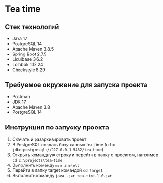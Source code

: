 # Tea time

## Стек технологий
* Java 17
* PostgreSQL 14
* Apache Maven 3.8.5
* Spring Boot 2.7.5
* Liquibase 3.6.2
* Lombok 1.18.24
* Checkstyle 8.29

## Требуемое окружение для запуска проекта
* Postman
* JDK 17
* Apache Maven 3.8
* PostgreSQL 14

## Инструкция по запуску проекта
1) Скачать и разархивировать проект
2) В PostgreSQL создать базу данных tea_time (url = `jdbc:postgresql://127.0.0.1:5432/tea_time`)
3) Открыть командную строку и перейти в папку с проектом, например `cd c:\projects\tea-time`
4) Выполнить команду `mvn install`
5) Перейти в папку target командой `cd target`
6) Выполнить команду `java -jar tea-time-1.0.jar`
